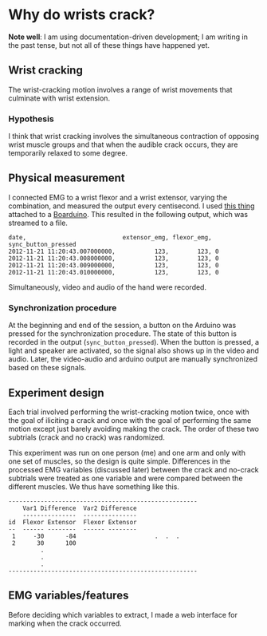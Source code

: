 Why do wrists crack?
===
**Note well**: I am using documentation-driven development; I am writing in the
past tense, but not all of these things have happened yet.

## Wrist cracking
The wrist-cracking motion involves a range of wrist movements that culminate
with wrist extension.

### Hypothesis
I think that wrist cracking involves the simultaneous contraction of opposing
wrist muscle groups and that when the audible crack occurs, they are
temporarily relaxed to some degree.

## Physical measurement
I connected EMG to a wrist flexor and a wrist extensor, varying the
combination, and measured the output every centisecond. I used
[this thing]()
attached to a [Boarduino]().
This resulted in the following output, which was streamed to a file.

    date,                           extensor_emg, flexor_emg, sync_button_pressed
    2012-11-21 11:20:43.007000000,           123,        123, 0
    2012-11-21 11:20:43.008000000,           123,        123, 0
    2012-11-21 11:20:43.009000000,           123,        123, 0
    2012-11-21 11:20:43.010000000,           123,        123, 0

Simultaneously, video and audio of the hand were recorded.

### Synchronization procedure
At the beginning and end of the session, a button on the Arduino was pressed
for the synchronization procedure. The state of this button is recorded in
the output (`sync_button_pressed`). When the button is pressed, a light and
speaker are activated, so the signal also shows up in the video and audio.
Later, the video-audio and arduino output are manually synchronized based on
these signals.

## Experiment design
Each trial involved performing the wrist-cracking motion twice, once with the
goal of iliciting a crack and once with the goal of performing the same motion
except just barely avoiding making the crack. The order of these two subtrials
(crack and no crack) was randomized.

This experiment was run on one person (me) and one arm and only with one set
of muscles, so the design is quite simple. Differences in the processed EMG
variables (discussed later) between the crack and no-crack subtrials were
treated as one variable and were compared between the different muscles.
We thus have something like this.

    -----------------------------------------------------
        Var1 Difference  Var2 Difference        
        ---------------  --------------- 
    id  Flexor Extensor  Flexor Extensor
    --  ------ --------  ------ --------
     1     -30      -84                      .  .  .
     2      30      100
             .
             .
             .
    -----------------------------------------------------

## EMG variables/features
Before deciding which variables to extract, I made a web interface for marking
when the crack occurred. 
